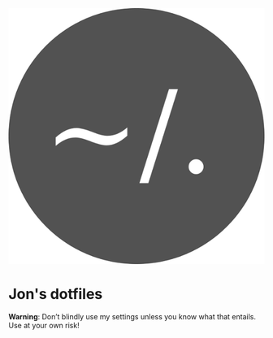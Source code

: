 <p align="center">
  <a target="_blank" rel="noopener noreferrer">
    <img src="docs/dotfiles.png" alt="dotfiles logo">
  </a>
</p>

# Jon's dotfiles

**Warning**: Don’t blindly use my settings unless you know what that entails. Use at your own risk!
